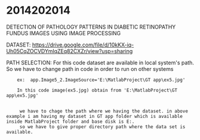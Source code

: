 # 2014202014
DETECTION OF PATHOLOGY PATTERNS IN DIABETIC RETINOPATHY FUNDUS IMAGES USING IMAGE PROCESSING

DATASET:
        https://drive.google.com/file/d/10kKX-iq-Uh05CqZOCVDYmIqZEq82CXZr/view?usp=sharing
        

PATH SELECTION:
        For this code dataset are available in local system's path. So we have to change path in code in order to run on other systems
        
        ex:  app.Image5_2.ImageSource='E:\MatlabProject\GT app\ex5.jpg'
        
        In this code image(ex5.jpg) obtain from 'E:\MatlabProject\GT app\ex5.jpg'
        
        
         we have to chage the path where we having the dataset. in above example i am having my dataset in GT app folder which is available inside MatlabProject folder and base disk is E:.
         so we have to give proper directory path where the data set is available.
        
        
